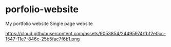 # porfolio-website
My portfolio website 
Single page website

https://cloud.githubusercontent.com/assets/9053854/24495974/fbf2e0cc-1547-11e7-846c-25b5fac7f6b1.png
